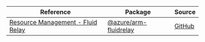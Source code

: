 | Reference | Package | Source |
|---|---|---|
|[Resource Management - Fluid Relay](arm-fluidrelay-readme.md)|[@azure/arm-fluidrelay](https://www.npmjs.com/package/@azure/arm-fluidrelay)|[GitHub](https://github.com/Azure/azure-sdk-for-js/blob/main/sdk/fluidrelay/arm-fluidrelay)|
